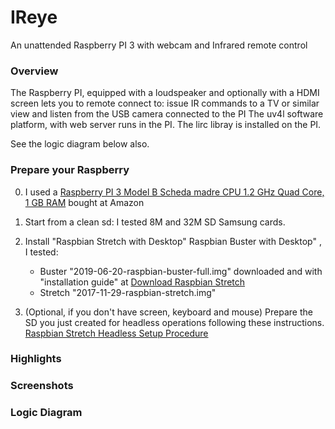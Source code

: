 # IReye
An unattended Raspberry PI 3 with webcam and Infrared remote control

### Overview
The Raspberry PI, equipped with a loudspeaker and optionally with a HDMI screen lets you to remote connect to:
issue IR commands to a TV or similar
view and listen from the USB camera connected to the PI
The uv4l software platform, with web server runs in the PI.
The lirc libray is installed on the PI. 

See the logic diagram below also.

### Prepare your Raspberry
0. I used a [Raspberry PI 3 Model B Scheda madre CPU 1.2 GHz Quad Core, 1 GB RAM](https://www.amazon.it/gp/product/B01CD5VC92/ref=oh_aui_search_detailpage?ie=UTF8&psc=1) bought at Amazon
1. Start from a clean sd: I tested 8M and 32M SD Samsung cards.
2. Install "Raspbian Stretch with Desktop" Raspbian Buster with Desktop" , I tested:
   - Buster "2019-06-20-raspbian-buster-full.img" downloaded and with "installation guide" at [Download Raspbian Stretch](https://www.raspberrypi.org/downloads/raspbian/)
   - Stretch "2017-11-29-raspbian-stretch.img"

3. (Optional, if you don't have screen, keyboard and mouse) Prepare the SD you just created for headless operations following these instructions. [
Raspbian Stretch Headless Setup Procedure](https://www.raspberrypi.org/forums/viewtopic.php?t=191252) 


### Highlights
 
 
### Screenshots

### Logic Diagram 
